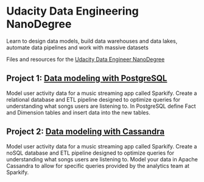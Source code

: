 # Udacity Data Engineering NanoDegree
Learn to design data models, build data warehouses and data lakes, automate data pipelines and work with massive datasets

Files and resources for the [Udacity Data Engineer NanoDegree](https://www.udacity.com/course/data-engineer-nanodegree--nd027) &nbsp; 

## Project 1: [Data modeling with PostgreSQL](https://github.com/riched158/UdacityDataEngineering/tree/master/datamodelling/project1)

Model user activity data for a music streaming app called Sparkify. Create a relational database and ETL pipeline designed to optimize queries for understanding what songs users are listening to. In PostgreSQL define Fact and Dimension tables and insert data into the new tables.

## Project 2: [Data modeling with Cassandra](https://github.com/riched158/UdacityDataEngineering/tree/master/datamodelling/project2)

Model user activity data for a music streaming app called Sparkify. Create a noSQL database and ETL pipeline designed to optimize queries for understanding what songs users are listening to. Model your data in Apache Cassandra to allow for specific queries provided by the analytics team at Sparkify.

